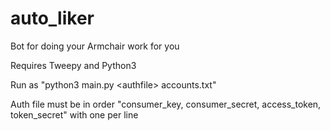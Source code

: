 # auto_liker
Bot for doing your Armchair work for you


Requires Tweepy and Python3

Run as "python3 main.py \<authfile> accounts.txt"

Auth file must be in order "consumer_key, consumer_secret, access_token, token_secret" with one per line 
